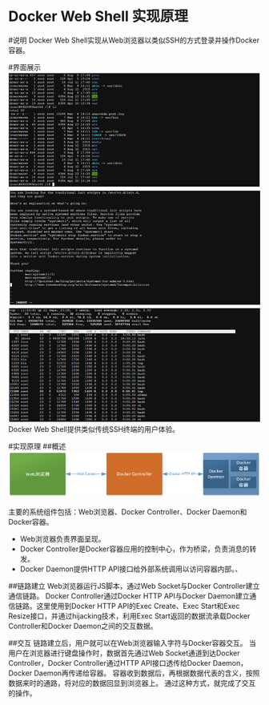 Docker Web Shell 实现原理
===
#说明
Docker Web Shell实现从Web浏览器以类似SSH的方式登录并操作Docker容器。

#界面展示
![](https://github.com/croiuki/docker-doc/blob/master/images/docker-web-shell/web-shell-1.png)
![](https://github.com/croiuki/docker-doc/blob/master/images/docker-web-shell/web-shell-2.png)
![](https://github.com/croiuki/docker-doc/blob/master/images/docker-web-shell/web-shell-3.png)
Docker Web Shell提供类似传统SSH终端的用户体验。

#实现原理
##概述
![](https://github.com/croiuki/docker-doc/blob/master/images/docker-web-shell/docker-web-shell.png)

主要的系统组件包括：Web浏览器、Docker Controller、Docker Daemon和Docker容器。
+ Web浏览器负责界面呈现。
+ Docker Controller是Docker容器应用的控制中心，作为桥梁，负责消息的转发。
+ Docker Daemon提供HTTP API接口给外部系统调用以访问容器内部。、

##链路建立
Web浏览器运行JS脚本，通过Web Socket与Docker Controller建立通信链路。
Docker Controller通过Docker HTTP API与Docker Daemon建立通信链路。这里使用到Docker HTTP API的Exec Create、Exec Start和Exec Resize接口，并通过hijacking技术，利用Exec Start返回的数据流承载Docker Controller和Docker Daemon之间的交互数据。

##交互
链路建立后，用户就可以在Web浏览器输入字符与Docker容器交互。
当用户在浏览器进行键盘操作时，数据首先通过Web Socket通道到达Docker Controller，Docker Controller通过HTTP API接口透传给Docker Daemon，Docker Daemon再传递给容器。
容器收到数据后，再根据数据代表的含义，按照数据来时的通路，将对应的数据回显到浏览器上。
通过这种方式，就完成了交互的操作。


